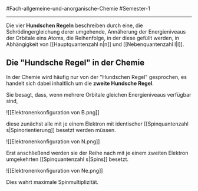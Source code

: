 #Fach-allgemeine-und-anorganische-Chemie  #Semester-1

---

Die vier **Hundschen Regeln** beschreiben durch eine, die Schrödingergleichung derer umgehende, Annäherung der Energieniveaus der Orbitale eins Atoms, die Reihenfolge, in der diese gefüllt werden, in Abhängigkeit von [[Hauptquantenzahl n|n]] und [[Nebenquantenzahl l|l]].

## Die "Hundsche Regel" in der Chemie

In der Chemie wird häufig nur von der "Hundschen Regel" gesprochen, es handelt sich dabei inhaltlich um die **zweite Hundsche Regel**. 

Sie besagt, dass, wenn mehrere Orbitale gleichen Energieniveaus verfügbar sind,

![[Elektronenkonfiguration von B.png]]

diese zunächst alle mit je einem Elektron mit identischer [[Spinquantenzahl s|Spinorientierung]] besetzt werden müssen.

![[Elektronenkonfiguration von N.png]]

Erst anschließend werden sie der Reihe nach mit je einem zweiten Elektron umgekehrten [[Spinquantenzahl s|Spins]] besetzt.

![[Elektronenkonfiguration von Ne.png]]

Dies wahrt maximale Spinmultiplizität.
